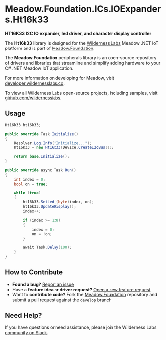 # Meadow.Foundation.ICs.IOExpanders.Ht16k33

**HT16K33 I2C IO expander, led driver, and character display controller**

The **Ht16k33** library is designed for the [Wilderness Labs](www.wildernesslabs.co) Meadow .NET IoT platform and is part of [Meadow.Foundation](https://developer.wildernesslabs.co/Meadow/Meadow.Foundation/).

The **Meadow.Foundation** peripherals library is an open-source repository of drivers and libraries that streamline and simplify adding hardware to your C# .NET Meadow IoT application.

For more information on developing for Meadow, visit [developer.wildernesslabs.co](http://developer.wildernesslabs.co/).

To view all Wilderness Labs open-source projects, including samples, visit [github.com/wildernesslabs](https://github.com/wildernesslabs/).

## Usage

```csharp
Ht16k33 ht16k33;

public override Task Initialize()
{
    Resolver.Log.Info("Initialize...");
    ht16k33 = new Ht16k33(Device.CreateI2cBus());

    return base.Initialize();
}

public override async Task Run()
{
    int index = 0;
    bool on = true;

    while (true)
    {
        ht16k33.SetLed((byte)index, on);
        ht16k33.UpdateDisplay();
        index++;

        if (index >= 128)
        {
            index = 0;
            on = !on;
        }

        await Task.Delay(100);
    }
}

```
## How to Contribute

- **Found a bug?** [Report an issue](https://github.com/WildernessLabs/Meadow_Issues/issues)
- Have a **feature idea or driver request?** [Open a new feature request](https://github.com/WildernessLabs/Meadow_Issues/issues)
- Want to **contribute code?** Fork the [Meadow.Foundation](https://github.com/WildernessLabs/Meadow.Foundation) repository and submit a pull request against the `develop` branch


## Need Help?

If you have questions or need assistance, please join the Wilderness Labs [community on Slack](http://slackinvite.wildernesslabs.co/).
